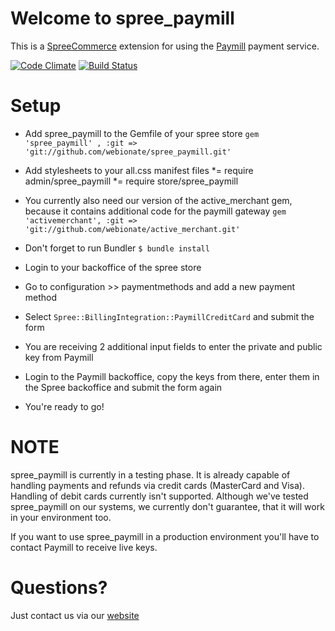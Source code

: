 Welcome to spree_paymill
========================

This is a [SpreeCommerce](http://www.spreecommerce.com) extension for using the [Paymill](http://www.paymill.com) payment service. 

[![Code Climate](https://codeclimate.com/github/webionate/spree_paymill.png)](https://codeclimate.com/github/webionate/spree_paymill)
[![Build Status](https://travis-ci.org/webionate/spree_paymill.png?branch=master)](https://travis-ci.org/webionate/spree_paymill)

Setup
=====
* Add spree_paymill to the Gemfile of your spree store
    `gem 'spree_paymill' , :git => 'git://github.com/webionate/spree_paymill.git'`

* Add stylesheets to your all.css manifest files
    *= require admin/spree_paymill
    *= require store/spree_paymill

* You currently also need our version of the active_merchant gem, because it contains additional code for the paymill gateway
    `gem 'activemerchant', :git => 'git://github.com/webionate/active_merchant.git'`

* Don't forget to run Bundler
    `$ bundle install`

* Login to your backoffice of the spree store

* Go to configuration >> paymentmethods and add a new payment method

* Select `Spree::BillingIntegration::PaymillCreditCard` and submit the form

* You are receiving 2 additional input fields to enter the private and public key from Paymill

* Login to the Paymill backoffice, copy the keys from there, enter them in the Spree backoffice and submit the form again

* You're ready to go!

NOTE
====
spree_paymill is currently in a testing phase. It is already capable of handling payments and refunds via credit cards (MasterCard and Visa). Handling of debit cards currently isn't supported. Although we've tested spree_paymill on our systems, we currently don't guarantee, that it will work in your environment too. 

If you want to use spree_paymill in a production environment you'll have to contact Paymill to receive live keys.

Questions?
==========
Just contact us via our [website](http://www.webionate.de)

